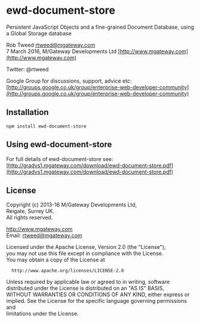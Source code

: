 # ewd-document-store
 
Persistent JavaScript Objects and a fine-grained Document Database, using a Global Storage database

Rob Tweed <rtweed@mgateway.com>  
7 March 2016, M/Gateway Developments Ltd [http://www.mgateway.com](http://www.mgateway.com)  

Twitter: @rtweed

Google Group for discussions, support, advice etc: [http://groups.google.co.uk/group/enterprise-web-developer-community](http://groups.google.co.uk/group/enterprise-web-developer-community)


## Installation

    npm install ewd-document-store

## Using ewd-document-store

For full details of ewd-document-store see: 
[http://gradvs1.mgateway.com/download/ewd-document-store.pdf](http://gradvs1.mgateway.com/download/ewd-document-store.pdf)


## License

 Copyright (c) 2013-16 M/Gateway Developments Ltd,                           
 Reigate, Surrey UK.                                                      
 All rights reserved.                                                     
                                                                           
  http://www.mgateway.com                                                  
  Email: rtweed@mgateway.com                                               
                                                                           
                                                                           
  Licensed under the Apache License, Version 2.0 (the "License");          
  you may not use this file except in compliance with the License.         
  You may obtain a copy of the License at                                  
                                                                           
      http://www.apache.org/licenses/LICENSE-2.0                           
                                                                           
  Unless required by applicable law or agreed to in writing, software      
  distributed under the License is distributed on an "AS IS" BASIS,        
  WITHOUT WARRANTIES OR CONDITIONS OF ANY KIND, either express or implied. 
  See the License for the specific language governing permissions and      
   limitations under the License.  
   




    


